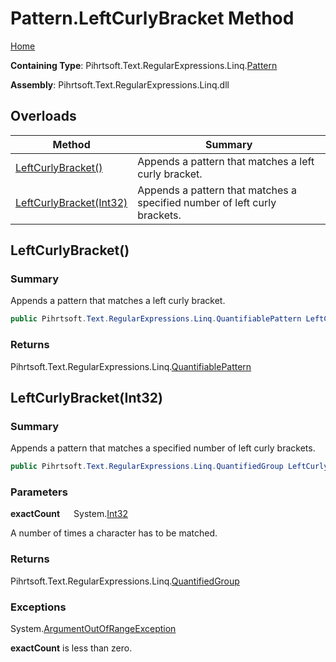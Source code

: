 # Pattern\.LeftCurlyBracket Method

[Home](../../../../../../README.md)

**Containing Type**: Pihrtsoft\.Text\.RegularExpressions\.Linq\.[Pattern](../README.md)

**Assembly**: Pihrtsoft\.Text\.RegularExpressions\.Linq\.dll

## Overloads

| Method | Summary |
| ------ | ------- |
| [LeftCurlyBracket()](#Pihrtsoft_Text_RegularExpressions_Linq_Pattern_LeftCurlyBracket) | Appends a pattern that matches a left curly bracket\. |
| [LeftCurlyBracket(Int32)](#Pihrtsoft_Text_RegularExpressions_Linq_Pattern_LeftCurlyBracket_System_Int32_) | Appends a pattern that matches a specified number of left curly brackets\. |

## LeftCurlyBracket\(\) <a name="Pihrtsoft_Text_RegularExpressions_Linq_Pattern_LeftCurlyBracket"></a>

### Summary

Appends a pattern that matches a left curly bracket\.

```csharp
public Pihrtsoft.Text.RegularExpressions.Linq.QuantifiablePattern LeftCurlyBracket()
```

### Returns

Pihrtsoft\.Text\.RegularExpressions\.Linq\.[QuantifiablePattern](../../QuantifiablePattern/README.md)

## LeftCurlyBracket\(Int32\) <a name="Pihrtsoft_Text_RegularExpressions_Linq_Pattern_LeftCurlyBracket_System_Int32_"></a>

### Summary

Appends a pattern that matches a specified number of left curly brackets\.

```csharp
public Pihrtsoft.Text.RegularExpressions.Linq.QuantifiedGroup LeftCurlyBracket(int exactCount)
```

### Parameters

**exactCount** &emsp; System\.[Int32](https://docs.microsoft.com/en-us/dotnet/api/system.int32)

A number of times a character has to be matched\.

### Returns

Pihrtsoft\.Text\.RegularExpressions\.Linq\.[QuantifiedGroup](../../QuantifiedGroup/README.md)

### Exceptions

System\.[ArgumentOutOfRangeException](https://docs.microsoft.com/en-us/dotnet/api/system.argumentoutofrangeexception)

**exactCount** is less than zero\.

